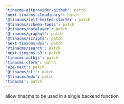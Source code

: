 ```yaml
---
'tinacms-gitprovider-github': patch
'next-tinacms-cloudinary': patch
'@tinacms/self-hosted-starter': patch
'@tinacms/schema-tools': patch
'@tinacms/datalayer': patch
'@tinacms/graphql': patch
'@tinacms/scripts': patch
'next-tinacms-dos': patch
'@tinacms/search': patch
'next-tinacms-s3': patch
'tinacms-authjs': patch
'tinacms-clerk': patch
'e2e-next': patch
'@tinacms/cli': patch
'@tinacms/mdx': patch
'tinacms': patch
---
```


allow tinacms to be used in a single backend function
